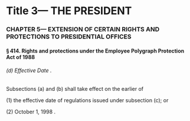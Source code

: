 
# Title 3— THE PRESIDENT
### CHAPTER 5— EXTENSION OF CERTAIN RIGHTS AND PROTECTIONS TO PRESIDENTIAL OFFICES
#### § 414. Rights and protections under the Employee Polygraph Protection Act of 1988
###### (d) Effective Date .

Subsections (a) and (b) shall take effect on the earlier of

(1) the effective date of regulations issued under subsection (c); or

(2) October 1, 1998 .
